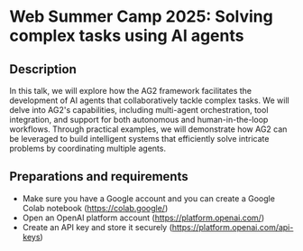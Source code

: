 # Web Summer Camp 2025: Solving complex tasks using AI agents

## Description
In this talk, we will explore how the AG2 framework facilitates the development of AI agents that collaboratively tackle complex tasks. We will delve into AG2's capabilities, including multi-agent orchestration, tool integration, and support for both autonomous and human-in-the-loop workflows. Through practical examples, we will demonstrate how AG2 can be leveraged to build intelligent systems that efficiently solve intricate problems by coordinating multiple agents.

## Preparations and requirements
- Make sure you have a Google account and you can create a Google Colab notebook (https://colab.google/) 
- Open an OpenAI platform account (https://platform.openai.com/)
- Create an API key and store it securely (https://platform.openai.com/api-keys)
